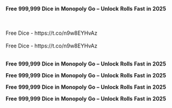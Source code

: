 <strong>Free</strong> <strong>999,999</strong> <strong>Dice</strong> <strong>in</strong> <strong>Monopoly</strong> <strong>Go</strong> <strong>–</strong> <strong>Unlock</strong> <strong>Rolls</strong> <strong>Fast</strong> <strong>in</strong> <strong>2025</strong>

<br>
<br>Free Dice - https://t.co/n9w8EYHvAz
<br>
<br>Free Dice - https://t.co/n9w8EYHvAz
<br>
<br>

<strong>Free</strong> <strong>999,999</strong> <strong>Dice</strong> <strong>in</strong> <strong>Monopoly</strong> <strong>Go</strong> <strong>–</strong> <strong>Unlock</strong> <strong>Rolls</strong> <strong>Fast</strong> <strong>in</strong> <strong>2025</strong>

<strong>Free</strong> <strong>999,999</strong> <strong>Dice</strong> <strong>in</strong> <strong>Monopoly</strong> <strong>Go</strong> <strong>–</strong> <strong>Unlock</strong> <strong>Rolls</strong> <strong>Fast</strong> <strong>in</strong> <strong>2025</strong>

<strong>Free</strong> <strong>999,999</strong> <strong>Dice</strong> <strong>in</strong> <strong>Monopoly</strong> <strong>Go</strong> <strong>–</strong> <strong>Unlock</strong> <strong>Rolls</strong> <strong>Fast</strong> <strong>in</strong> <strong>2025</strong>

<strong>Free</strong> <strong>999,999</strong> <strong>Dice</strong> <strong>in</strong> <strong>Monopoly</strong> <strong>Go</strong> <strong>–</strong> <strong>Unlock</strong> <strong>Rolls</strong> <strong>Fast</strong> <strong>in</strong> <strong>2025</strong>
